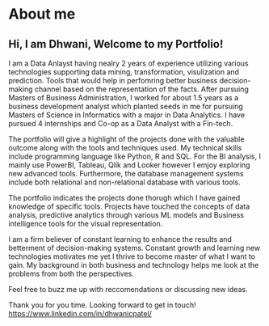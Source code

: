 # About me

## Hi, I am Dhwani, Welcome to my Portfolio!

I am a Data Anlayst having nealry 2 years of experience utilizing various technologies supporting data mining, transformation, visulization and prediction. Tools that would help in perfomring better business decision-making channel based on the representation of the facts. After pursuing Masters of Business Administration, I worked for about 1.5 years as a business development analyst which planted seeds in me for pursuing Masters of Science in Informatics with a major in Data Analytics. I have pursued 4 internships and Co-op as a Data Analyst with a Fin-tech. 

The portfolio will give a highlight of the projects done with the valuable outcome along with the tools and techniques used. My technical skills include programming language like Python, R and SQL. For the BI analysis, I mainly use PowerBI, Tableau, Qlik and Looker however I emjoy exploring new advanced tools. Furthermore, the database management systems include both relational and non-relational database with various tools. 

The portfolio indicates the projects done thorugh which I have gained knowledge of specific tools. Projects have touched the concepts of data analysis, predictive analytics through various ML models and Business intelligence tools for the visual representation. 

I am a firm believer of constant learning to enhance the results and betterment of decision-making systems. Constant growth and learning new technologies motivates me yet I thrive to become master of what I want to gain. My background in both business and technology helps me look at the problems from both the perspectives. 

Feel free to buzz me up with reccomendations or discussing new ideas.

Thank you for you time. Looking forward to get in touch!
https://www.linkedin.com/in/dhwanicpatel/


